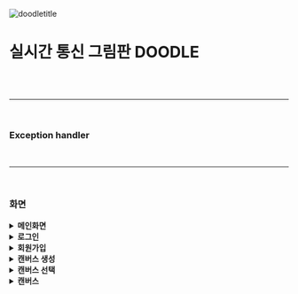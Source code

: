 ![doodletitle](https://github.com/1argeD/doodleSV/assets/94172354/ae411105-454b-415c-9837-422062d67fe4)
</br>
<h1>실시간 통신 그림판 DOODLE</h1>
</br>
</hr>

<br>
<hr>
<br>

<h3>Exception handler</h3>

<br>
<hr>
<br>

<h3>화면</h3>

<details>
   <summary><b>메인화면</b></summary>
  <ul>

  ![시작화면](https://github.com/1argeD/doodleSV/assets/94172354/fa528e60-7528-4938-8875-a5b1f725c4e7)
  </ul>
  
</details>
<details>
   <summary><b>로그인</b></summary>
  <ul>
    
  ![로그인 페이지](https://github.com/1argeD/doodleSV/assets/94172354/819caffa-444c-4c07-b4ee-cdefda8d1f52)
  </ul>
  
</details>
<details>
   <summary><b>회원가입</b></summary>
  <ul>
    
  ![회원가입 페이지](https://github.com/1argeD/doodleSV/assets/94172354/a6e78c58-1ace-44b3-9d9b-08f4f7cb1b9b)
  </ul>
  
</details>
<details>
   <summary><b>캔버스 생성</b></summary>
  <ul>
    
  ![켄버스 생성](https://github.com/1argeD/doodleSV/assets/94172354/7505d26a-6443-4971-ae96-a0c46cb45834)
  </ul>
  
</details>
<details>
   <summary><b>캔버스 선택</b></summary>
  <ul>
  
  ![켄버스 선택](https://github.com/1argeD/doodleSV/assets/94172354/41ce475a-108f-4b71-910a-e04fb7bec6bc)
  </ul>
  
</details>
<details>
   <summary><b>캔버스</b></summary>
  <ul>
  
  ![켄버스](https://github.com/1argeD/doodleSV/assets/94172354/53f7e6c8-11fc-4995-8233-c02b4b1d49ca)
  </ul>
  
</details>









